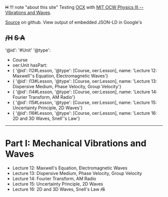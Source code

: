 ~~H~~
!!! note "about this site"
    Testing [OCX](https://k12ocx.github.io/k12ocx-specs/) with [MIT OCW Physics III -- Vibrations and Waves](https://ocw.mit.edu/courses/physics/8-03sc-physics-iii-vibrations-and-waves-fall-2016/).

[Source](https://github.com/philbarker/OCXPhysVibWav) on github. View output of embedded JSON-LD in Google's
<script>
text  = 'structured data testing tool'
here = window.location.href
sdd  = 'https://search.google.com/structured-data/testing-tool'
href = sdd+'#url='+encodeURIComponent(here)
link = '<a href="'+href+'">'+text+'</a>'
document.write(link)
</script>
~~/H~~
~~S A~~
---
'@id': '#Unit'
'@type':
  - Course
  - oer:Unit
hasPart:
  - { '@id': l12#Lesson, '@type': [Course, oer:Lesson], name: 'Lecture 12: Maxwell''s Equation, Electromagnetic Waves'}
  - { '@id': l13#Lesson, '@type': [Course, oer:Lesson], name: 'Lecture 13: Dispersive Medium, Phase Velocity, Group Velocity'}
  - { '@id': l14#Lesson, '@type': [Course, oer:Lesson], name: 'Lecture 14: Fourier Transform, AM Radio'}
  - { '@id': l15#Lesson, '@type': [Course, oer:Lesson], name: 'Lecture 15: Uncertainty Principle, 2D Waves'}
  - { '@id': l16#Lesson, '@type': [Course, oer:Lesson], name: 'Lecture 16: 2D and 3D Waves, Snell''s Law'}
---
# Part I: Mechanical Vibrations and Waves
- Lecture 12: Maxwell's Equation, Electromagnetic Waves
- Lecture 13: Dispersive Medium, Phase Velocity, Group Velocity
- Lecture 14: Fourier Transform, AM Radio
- Lecture 15: Uncertainty Principle, 2D Waves
- Lecture 16: 2D and 3D Waves, Snell's Law
~~/S~~
